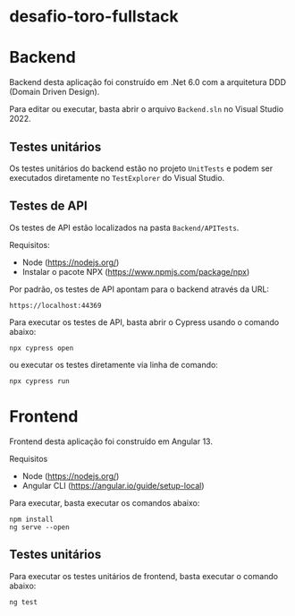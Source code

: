 # desafio-toro-fullstack

# Backend

Backend desta aplicação foi construído em .Net 6.0 com a arquitetura DDD (Domain Driven Design).

Para editar ou executar, basta abrir o arquivo `Backend.sln` no Visual Studio 2022.

## Testes unitários

Os testes unitários do backend estão no projeto `UnitTests` e podem ser executados diretamente no `TestExplorer` do Visual Studio.

## Testes de API

Os testes de API estão localizados na pasta `Backend/APITests`.

Requisitos: 
 - Node (https://nodejs.org/)
 - Instalar o pacote NPX (https://www.npmjs.com/package/npx)

Por padrão, os testes de API apontam para o backend através da URL: 
```
https://localhost:44369
```


Para executar os testes de API, basta abrir o Cypress usando o comando abaixo:

```
npx cypress open
```

ou executar os testes diretamente via linha de comando:

```
npx cypress run
```



# Frontend

Frontend desta aplicação foi construído em Angular 13.

Requisitos
 - Node (https://nodejs.org/)
 - Angular CLI (https://angular.io/guide/setup-local)

Para executar, basta executar os comandos abaixo:

```
npm install
ng serve --open
```

## Testes unitários

Para executar os testes unitários de frontend, basta executar o comando abaixo:

```
ng test
```